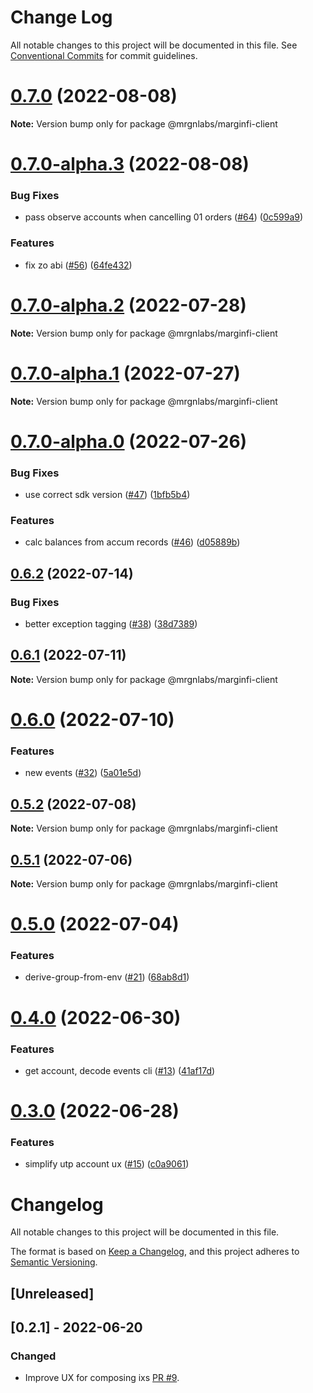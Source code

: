 # Change Log

All notable changes to this project will be documented in this file.
See [Conventional Commits](https://conventionalcommits.org) for commit guidelines.

# [0.7.0](https://github.com/mrgnlabs/marginfi-sdk/compare/@mrgnlabs/marginfi-client@0.7.0-alpha.3...@mrgnlabs/marginfi-client@0.7.0) (2022-08-08)

**Note:** Version bump only for package @mrgnlabs/marginfi-client





# [0.7.0-alpha.3](https://github.com/mrgnlabs/marginfi-sdk/compare/@mrgnlabs/marginfi-client@0.7.0-alpha.2...@mrgnlabs/marginfi-client@0.7.0-alpha.3) (2022-08-08)


### Bug Fixes

* pass observe accounts when cancelling 01 orders ([#64](https://github.com/mrgnlabs/marginfi-sdk/issues/64)) ([0c599a9](https://github.com/mrgnlabs/marginfi-sdk/commit/0c599a9232302eeb962d41e8b6744d050f0f7c15))


### Features

* fix zo abi ([#56](https://github.com/mrgnlabs/marginfi-sdk/issues/56)) ([64fe432](https://github.com/mrgnlabs/marginfi-sdk/commit/64fe4320d321b93d7518660ed2b8c7cdfb5010bd))





# [0.7.0-alpha.2](https://github.com/mrgnlabs/marginfi-sdk/compare/@mrgnlabs/marginfi-client@0.7.0-alpha.1...@mrgnlabs/marginfi-client@0.7.0-alpha.2) (2022-07-28)

**Note:** Version bump only for package @mrgnlabs/marginfi-client





# [0.7.0-alpha.1](https://github.com/mrgnlabs/marginfi-sdk/compare/@mrgnlabs/marginfi-client@0.7.0-alpha.0...@mrgnlabs/marginfi-client@0.7.0-alpha.1) (2022-07-27)

**Note:** Version bump only for package @mrgnlabs/marginfi-client





# [0.7.0-alpha.0](https://github.com/mrgnlabs/marginfi-sdk/compare/@mrgnlabs/marginfi-client@0.6.2...@mrgnlabs/marginfi-client@0.7.0-alpha.0) (2022-07-26)


### Bug Fixes

* use correct sdk version ([#47](https://github.com/mrgnlabs/marginfi-sdk/issues/47)) ([1bfb5b4](https://github.com/mrgnlabs/marginfi-sdk/commit/1bfb5b4e1727ca4db6cad55d35538a2a8da67701))


### Features

* calc balances from accum records ([#46](https://github.com/mrgnlabs/marginfi-sdk/issues/46)) ([d05889b](https://github.com/mrgnlabs/marginfi-sdk/commit/d05889bdfc72f78cee5187fa7b14f5dc5de6ead7))





## [0.6.2](https://github.com/mrgnlabs/marginfi-sdk/compare/@mrgnlabs/marginfi-client@0.6.1...@mrgnlabs/marginfi-client@0.6.2) (2022-07-14)


### Bug Fixes

* better exception tagging ([#38](https://github.com/mrgnlabs/marginfi-sdk/issues/38)) ([38d7389](https://github.com/mrgnlabs/marginfi-sdk/commit/38d7389e60689d99b3a281b5a2a02ddd15344421))





## [0.6.1](https://github.com/mrgnlabs/marginfi-sdk/compare/@mrgnlabs/marginfi-client@0.6.0...@mrgnlabs/marginfi-client@0.6.1) (2022-07-11)

**Note:** Version bump only for package @mrgnlabs/marginfi-client





# [0.6.0](https://github.com/mrgnlabs/marginfi-sdk/compare/@mrgnlabs/marginfi-client@0.5.2...@mrgnlabs/marginfi-client@0.6.0) (2022-07-10)


### Features

* new events ([#32](https://github.com/mrgnlabs/marginfi-sdk/issues/32)) ([5a01e5d](https://github.com/mrgnlabs/marginfi-sdk/commit/5a01e5d29a951c1bb224f2f3a261a935d9ef7999))





## [0.5.2](https://github.com/mrgnlabs/marginfi-sdk/compare/@mrgnlabs/marginfi-client@0.5.1...@mrgnlabs/marginfi-client@0.5.2) (2022-07-08)

**Note:** Version bump only for package @mrgnlabs/marginfi-client





## [0.5.1](https://github.com/mrgnlabs/marginfi-sdk/compare/@mrgnlabs/marginfi-client@0.5.0...@mrgnlabs/marginfi-client@0.5.1) (2022-07-06)

**Note:** Version bump only for package @mrgnlabs/marginfi-client





# [0.5.0](https://github.com/mrgnlabs/marginfi-sdk/compare/@mrgnlabs/marginfi-client@0.4.0...@mrgnlabs/marginfi-client@0.5.0) (2022-07-04)


### Features

* derive-group-from-env ([#21](https://github.com/mrgnlabs/marginfi-sdk/issues/21)) ([68ab8d1](https://github.com/mrgnlabs/marginfi-sdk/commit/68ab8d1a4ae7e41f1560ef13fa036359e5f78eee))





# [0.4.0](https://github.com/mrgnlabs/marginfi-sdk/compare/@mrgnlabs/marginfi-client@0.3.0...@mrgnlabs/marginfi-client@0.4.0) (2022-06-30)


### Features

* get account, decode events cli ([#13](https://github.com/mrgnlabs/marginfi-sdk/issues/13)) ([41af17d](https://github.com/mrgnlabs/marginfi-sdk/commit/41af17df303e21a419f66692b21032b5a5c65749))





# [0.3.0](https://github.com/mrgnlabs/marginfi-sdk/compare/@mrgnlabs/marginfi-client@0.2.1...@mrgnlabs/marginfi-client@0.3.0) (2022-06-28)


### Features

* simplify utp account ux ([#15](https://github.com/mrgnlabs/marginfi-sdk/issues/15)) ([c0a9061](https://github.com/mrgnlabs/marginfi-sdk/commit/c0a9061b089c4c7f9017ba808f375833113a881d))





# Changelog

All notable changes to this project will be documented in this file.

The format is based on [Keep a Changelog](https://keepachangelog.com/en/1.0.0/),
and this project adheres to [Semantic Versioning](https://semver.org/spec/v2.0.0.html).

## [Unreleased]

## [0.2.1] - 2022-06-20

### Changed

- Improve UX for composing ixs [PR #9](https://github.com/mrgnlabs/marginfi-sdk/issues/9).
